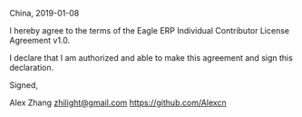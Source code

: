 China, 2019-01-08

I hereby agree to the terms of the Eagle ERP Individual Contributor License Agreement v1.0.

I declare that I am authorized and able to make this agreement and sign this declaration.

Signed,

Alex Zhang zhilight@gmail.com https://github.com/Alexcn